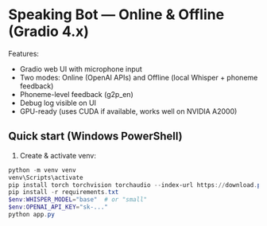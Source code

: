 # Speaking Bot — Online & Offline (Gradio 4.x)

Features:
- Gradio web UI with microphone input
- Two modes: Online (OpenAI APIs) and Offline (local Whisper + phoneme feedback)
- Phoneme-level feedback (g2p_en)
- Debug log visible on UI
- GPU-ready (uses CUDA if available, works well on NVIDIA A2000)

## Quick start (Windows PowerShell)

1. Create & activate venv:
```powershell
python -m venv venv
venv\Scripts\activate
pip install torch torchvision torchaudio --index-url https://download.pytorch.org/whl/cu121
pip install -r requirements.txt
$env:WHISPER_MODEL="base"  # or "small"
$env:OPENAI_API_KEY="sk-..."
python app.py
